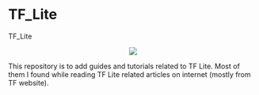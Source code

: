 # TF_Lite
TF_Lite
<div align="center">
  <img src="https://www.tensorflow.org/images/tf_logo_social.png">
</div>

This repository is to add guides and tutorials related to TF Lite. Most of them I found while reading TF Lite related articles on internet (mostly from TF website).

